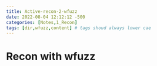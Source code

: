 ```yaml
---
title: Active-recon-2-wfuzz
date: 2022-08-04 12:12:12 -500
categories: [Notes,1_Recon]
tags: [dir,wfuzz,content] # tags shoud always lower cae
---
```


# Recon with wfuzz
